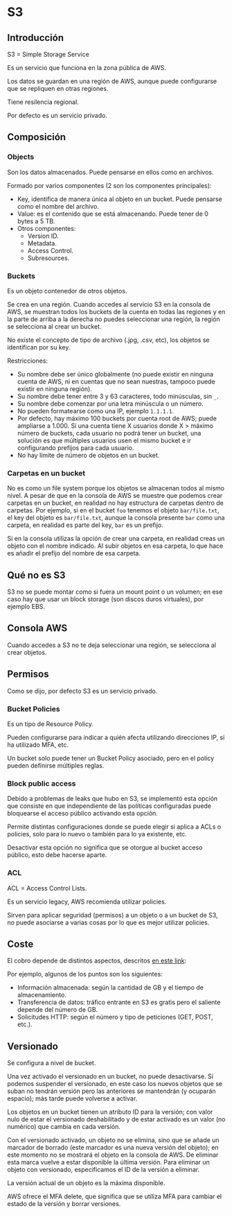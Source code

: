 # S3

## Introducción

S3 = Simple Storage Service

Es un servicio que funciona en la zona pública de AWS.

Los datos se guardan en una región de AWS, aunque puede configurarse que se repliquen en otras regiones.

Tiene resilencia regional.

Por defecto es un servicio privado.

## Composición

### Objects

Son los datos almacenados. Puede pensarse en ellos como en archivos.

Formado por varios componentes (2 son los componentes principales):

- Key, identifica de manera única al objeto en un bucket. Puede pensarse como el nombre del archivo. 
- Value: es el contenido que se está almacenando. Puede tener de 0 bytes a 5 TB.
- Otros componentes:
  - Version ID.
  - Metadata.
  - Access Control.
  - Subresources.

### Buckets

Es un objeto contenedor de otros objetos.

Se crea en una región. Cuando accedes al servicio S3 en la consola de AWS, se muestran todos los buckets de la cuenta en todas las regiones y en la parte de arriba a la derecha no puedes seleccionar una región, la región se selecciona al crear un bucket.

No existe el concepto de tipo de archivo (.jpg, .csv, etc), los objetos se identifican por su key.

Restricciones:

- Su nombre debe ser único globalmente (no puede existir en ninguna cuenta de AWS, ni en cuentas que no sean nuestras, tampoco puede existir en ninguna región).
- Su nombre debe tener entre 3 y 63 caracteres, todo minúsculas, sin `_`.
- Su nombre debe comenzar por una letra minúscula o un número.
- No pueden formatearse como una IP, ejemplo `1.1.1.1`.
- Por defecto, hay máximo 100 buckets por cuenta root de AWS; puede ampliarse a 1.000. Si una cuenta tiene X usuarios donde X > máximo número de buckets, cada usuario no podrá tener un bucket, una solución es que múltiples usuarios usen el mismo bucket e ir configurando prefijos para cada usuario.
- No hay límite de número de objetos en un bucket.

### Carpetas en un bucket

No es como un file system porque los objetos se almacenan todos al mismo nivel. A pesar de que en la consola de AWS se muestre que podemos crear carpetas en un bucket, en realidad no hay estructura de carpetas dentro de carpetas. Por ejemplo, si en el bucket `foo` tenemos el objeto `bar/file.txt`, el key del objeto es `bar/file.txt`, aunque la consola presente `bar` como una carpeta, en realidad es parte del key, `bar` es un prefijo.

Si en la consola utilizas la opción de crear una carpeta, en realidad creas un objeto con el nombre indicado. Al subir objetos en esa carpeta, lo que hace es añadir el prefijo del nombre de esa carpeta.

## Qué no es S3

S3 no se puede montar como si fuera un mount point o un volumen; en ese caso hay que usar un block storage (son discos duros virtuales), por ejemplo EBS.

## Consola AWS

Cuando accedes a S3 no te deja seleccionar una región, se selecciona al crear objetos.

## Permisos

Como se dijo, por defecto S3 es un servicio privado.

### Bucket Policies

Es un tipo de Resource Policy.

Pueden configurarse para indicar a quién afecta utilizando direcciones IP, si ha utilizado MFA, etc.

Un bucket solo puede tener un Bucket Policy asociado, pero en el policy pueden definirse múltiples reglas.

### Block public access

Debido a problemas de leaks que hubo en S3, se implementó esta opción que consiste en que independiente de las políticas configuradas puede bloquearse el acceso público activando esta opción.

Permite distintas configuraciones donde se puede elegir si aplica a ACLs o policies, solo para lo nuevo o también para lo ya existente, etc.

Desactivar esta opción no significa que se otorgue al bucket acceso público, esto debe hacerse aparte.

### ACL

ACL = Access Control Lists.

Es un servicio legacy, AWS recomienda utilizar policies.

Sirven para aplicar seguridad (permisos) a un objeto o a un bucket de S3, no puede asociarse a varias cosas por lo que es mejor utilizar policies.

## Coste

El cobro depende de distintos aspectos, descritos [en este link](https://aws.amazon.com/es/s3/pricing/):

Por ejemplo, algunos de los puntos son los siguientes:

- Información almacenada: según la cantidad de GB y el tiempo de almacenamiento.
- Transferencia de datos: tráfico entrante en S3 es gratis pero el saliente depende del número de GB.
- Solicitudes HTTP: según el número y tipo de peticiones (GET, POST, etc.).

## Versionado

Se configura a nivel de bucket.

Una vez activado el versionado en un bucket, no puede desactivarse. Sí podemos suspender el versionado, en este caso los nuevos objetos que se suban no tendrán versión pero las anteriores se mantendrán (y ocuparán espacio); más tarde puede volverse a activar.

Los objetos en un bucket tienen un atributo ID para la versión; con valor nulo de estar el versionado deshabilitado y de estar activado es un valor (no numérico) que cambia en cada versión.

Con el versionado activado, un objeto no se elimina, sino que se añade un marcador de borrado (este marcador es una nueva versión del objeto); en este momento no se mostrará el objeto en la consola de AWS. De eliminar esta marca vuelve a estar disponible la última versión. Para eliminar un objeto con versionado, especificamos el ID de la versión a eliminar.

La versión actual de un objeto es la máxima disponible.

AWS ofrece el MFA delete, que significa que se utiliza MFA para cambiar el estado de la versión y borrar versiones.
